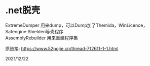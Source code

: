 # .net脱壳

ExtremeDumper 用来dump，可以Dump加了Themida，WinLicence，Safengine Shielden等壳程序  
AssemblyRebuilder 用来重建程序集  

原链接: https://www.52pojie.cn/thread-712611-1-1.html  


2021/12/22  
